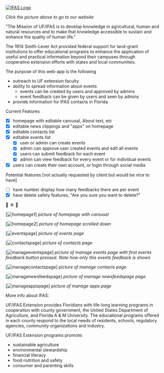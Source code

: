 [![IFAS Logo](http://ics.ifas.ufl.edu/images/branding/web-logos/IFASWeb2013.png)](https://team7capp.herokuapp.com)

*Click the picture above to go to our website*

"The Mission of UF/IFAS is to develop knowledge in agricultural, human and natural resources and to make that knowledge accessible to sustain and enhance the quality of human life."

The 1914 Smith-Lever Act provided federal support for land-grant institutions to offer educational programs to enhance the application of useful and practical information beyond their campuses through cooperative extension efforts with states and local communities. 

The purpose of this web-app is the following
* outreach to UF extension faculty
* ability to spread information about events 
  * events can be created by users and approved by admins
  * event feedback can be given by users and seen by admins
* provide information for IFAS contacts in Florida


Current Features
- [x] homepage with editable carousal, About text, etc
- [x] editable news clippings and "apps" on homepage
- [x] editable contacts list
- [x] editable events list
  - [x] user or admin can create events
  - [x] admin can approve user created events and edit all events
  - [x] users can submit feedback for each event
   - [x] admin can view feedback for every event or for individual events
- [x] users can create their own account, or login through social media

Potential features [not actually requested by client but would be nice to have]
- [ ] have number display how many feedbacks there are per event 
- [x] have delete safety features, "Are you sure you want to delete?"

:clap: :sunny: :peach:

[![homepage1](https://github.com/CEN3031-7C/project/blob/master/pictures/homepage.png)]
*picture of homepage with carousel*

[![homepage2](https://github.com/CEN3031-7C/project/blob/master/pictures/homepage2.png)]
*picture of homepage scrolled down*

[![eventspage](https://github.com/CEN3031-7C/project/blob/master/pictures/events.png)]
*picture of events page*

[![contactspage](https://github.com/CEN3031-7C/project/blob/master/pictures/contacts.png)]
*picture of contacts page*

[![manageeventspage](https://github.com/CEN3031-7C/project/blob/master/pictures/manageEvents.png)]
*picture of manage events page with first events feedback button pressed. Note how only this events feedback is shown*

[![managecontactspage](https://github.com/CEN3031-7C/project/blob/master/pictures/manageContacts.png)]
*picture of manage contacts page*

[![managenewsfeedspage](https://github.com/CEN3031-7C/project/blob/master/pictures/manageNewsfeed.png)]
*picture of manage newsfeedspage page*

[![manageappspage](https://github.com/CEN3031-7C/project/blob/master/pictures/manage_apps.png)]
*picture of manage apps page*

More info about IFAS:

UF/IFAS Extension provides Floridians with life-long learning programs in cooperation with county government, the United States Department of Agriculture, and Florida A & M University. The educational programs offered in each county respond to the local needs of residents, schools, regulatory agencies, community organizations and industry.

UF/IFAS Extension programs promote:
* sustainable agriculture
* environmental stewardship
* financial literacy
* food nutrition and safety
* consumer and parenting skills



